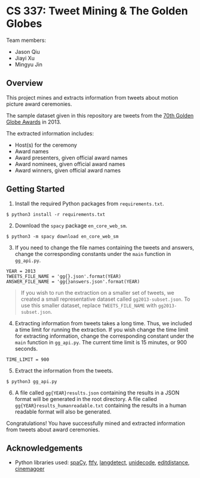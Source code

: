 # CS 337: Tweet Mining & The Golden Globes

Team members:

- Jason Qiu
- Jiayi Xu
- Mingyu Jin

## Overview

This project mines and extracts information from tweets about motion picture award ceremonies.

The sample dataset given in this repository are tweets from the [70th Golden Globe Awards](https://www.goldenglobes.com/winners-nominees/2013) in 2013.

The extracted information includes:

- Host(s) for the ceremony
- Award names
- Award presenters, given official award names
- Award nominees, given official award names
- Award winners, given official award names

## Getting Started

1. Install the required Python packages from `requirements.txt`.

```
$ python3 install -r requirements.txt
```

2. Download the `spacy` package `en_core_web_sm`.

```
$ python3 -m spacy download en_core_web_sm
```

3. If you need to change the file names containing the tweets and answers, change the corresponding constants under the `main` function in `gg_api.py`.

```
YEAR = 2013
TWEETS_FILE_NAME = 'gg{}.json'.format(YEAR)
ANSWER_FILE_NAME = 'gg{}answers.json'.format(YEAR)
```

> If you wish to run the extraction on a smaller set of tweets, we created a small representative dataset called `gg2013-subset.json`. To use this smaller dataset, replace `TWEETS_FILE_NAME` with `gg2013-subset.json`.

4. Extracting information from tweets takes a long time. Thus, we included a time limit for running the extraction. If you wish change the time limit for extracting information, change the corresponding constant under the `main` function in `gg_api.py`. The current time limit is 15 minutes, or 900 seconds.

```
TIME_LIMIT = 900
```

5. Extract the information from the tweets.

```
$ python3 gg_api.py
```

6. A file called `gg{YEAR}results.json` containing the results in a JSON format will be generated in the root directory. A file called `gg{YEAR}results_humanreadable.txt` containing the results in a human readable format will also be generated.

Congratulations! You have successfully mined and extracted information from tweets about award ceremonies.

## Acknowledgements

- Python libraries used: [spaCy](https://spacy.io/), [ftfy](https://ftfy.readthedocs.io/en/latest/#), [langdetect](https://pypi.org/project/langdetect/), [unidecode](https://pypi.org/project/Unidecode/), [editdistance](https://pypi.org/project/editdistance/), [cinemagoer](https://cinemagoer.github.io/)
